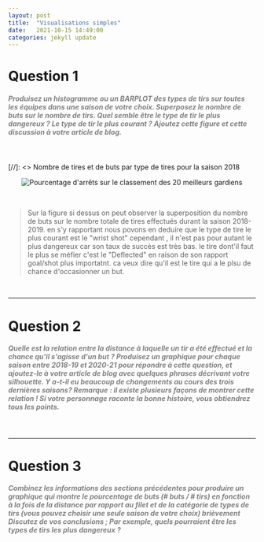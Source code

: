 ```yaml
---
layout: post
title:  "Visualisations simples"
date:   2021-10-15 14:49:00
categories: jekyll update
---
```


# Question 1

##### <span style="color:grey">Produisez un histogramme ou un BARPLOT  des types de tirs sur toutes les équipes dans une saison de votre choix. Superposez le nombre de buts sur le nombre de tirs. Quel semble être le type de tir le plus dangereux ? Le type de tir le plus courant ? Ajoutez cette figure et cette discussion à votre article de blog.</span>

<br>

[//]: <> Nombre de tires et de buts par type de tires pour la saison 2018

<p align="center">
  <img src="/assets/simpleVisualisation/nombre_de_tire_et_de_but_par_type_de_tire.png" alt="Pourcentage d'arrêts sur le classement des 20 meilleurs gardiens"/>
</p>

<br>

>Sur la figure si dessus on peut observer la superposition du nombre de buts sur le nombre totale de tires effectués durant la saison 2018-2019. en s'y rapportant nous povons en deduire que le type de tire le plus courant est le "wrist shot" cependant , il n'est pas pour autant le plus dangereux car son taux de succès est très bas. le tire dont'il faut le plus se méfier c'est le "Deflected" en raison de son rapport goal/shot plus importatnt. ca veux dire qu'il est le tire qui a le plsu de chance d'occasionner un but.

<br>

---

# Question 2

##### <span style="color:grey">Quelle est la relation entre la distance à laquelle un tir a été effectué et la chance qu'il s'agisse d'un but ? Produisez un graphique pour chaque saison entre 2018-19 et 2020-21 pour répondre à cette question, et ajoutez-le à votre article de blog avec quelques phrases décrivant votre silhouette. Y a-t-il eu beaucoup de changements au cours des trois dernières saisons? Remarque : il existe plusieurs façons de montrer cette relation ! Si votre personnage raconte la bonne histoire, vous obtiendrez tous les points.</span>


<br>

---

# Question 3

##### <span style="color:grey">Combinez les informations des sections précédentes pour produire un graphique qui montre le pourcentage de buts (# buts / # tirs) en fonction à la fois de la distance par rapport au filet et de la catégorie de types de tirs (vous pouvez choisir une seule saison de votre choix) brièvement Discutez de vos conclusions ; Par exemple, quels pourraient être les types de tirs les plus dangereux ?</span>
